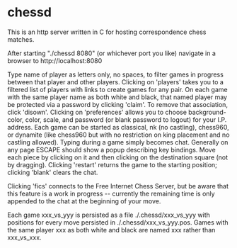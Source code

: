 # chessd
This is an http server written in C for hosting correspondence chess matches.

After starting "./chessd 8080" (or whichever port you like) navigate in a browser to http://localhost:8080

Type name of player as letters only, no spaces, to filter games in progress between that player and other players.
Clicking on 'players' takes you to a filtered list of players with links to create games for any pair.
On each game with the same player name as both white and black, that named player may be protected via a password by clicking 'claim'.
To remove that association, click 'disown'.
Clicking on 'preferences' allows you to choose background-color, color, scale, and password (or blank password to logout) for your I.P. address.
Each game can be started as classical, nk (no castling), chess960, or dynamite (like chess960 but with no restriction on king placement and no castling allowed).
Typing during a game simply becomes chat.
Generally on any page ESCAPE should show a popup describing key bindings.
Move each piece by clicking on it and then clicking on the destination square (not by dragging).
Clicking 'restart' returns the game to the starting position; clicking 'blank' clears the chat.

Clicking 'fics' connects to the Free Internet Chess Server, but be aware that this feature is a work in progress -- currently the remaining time is only appended to the chat at the beginning of your move.

Each game xxx_vs_yyy is persisted as a file ./.chessd/xxx_vs_yyy with positions for every move persisted in ./.chessd/xxx_vs_yyy.pos.
Games with the same player xxx as both white and black are named xxx rather than xxx_vs_xxx.
